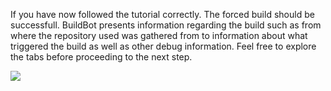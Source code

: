 If you have now followed the tutorial correctly. The forced build should be successfull. 
BuildBot presents information regarding the build such as from where the repository used was gathered from to information about what triggered the build as well as other debug information.
Feel free to explore the tabs before proceeding to the next step. 

![](https://i.gyazo.com/449f67060abe8e9983c06ad3715bb6e8.gif)